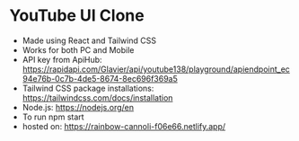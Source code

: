 # YouTube UI Clone
- Made using React and Tailwind CSS
- Works for both PC and Mobile
- API key from ApiHub: https://rapidapi.com/Glavier/api/youtube138/playground/apiendpoint_ec94e76b-0c7b-4de5-8674-8ec696f369a5
- Tailwind CSS package installations: https://tailwindcss.com/docs/installation
- Node.js: https://nodejs.org/en
- To run npm start
- hosted on: https://rainbow-cannoli-f06e66.netlify.app/
